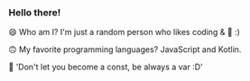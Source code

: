 ### Hello there!  

<!--
**Myself-Fox/Myself-Fox** 
is a ✨ _special_ ✨ repository 
because its `README.md` (this file) 
appears on your GitHub profile.

Here are some ideas to get you started:

- 🔭 I’m currently working on ...
- 🌱 I’m currently learning ...
- 👯 I’m looking to collaborate on ...
- 🤔 I’m looking for help with ...
- 💬 Ask me about ...
- 📫 How to reach me: ...
- 😄 Pronouns: ...
- ⚡ Fun fact: ...
-->

😄 Who am I? 
I'm just a random person who likes coding & 🦊 :)

🙃 My favorite programming languages? 
JavaScript and Kotlin.

🌌 'Don't let you become a const, be always a var :D' 
